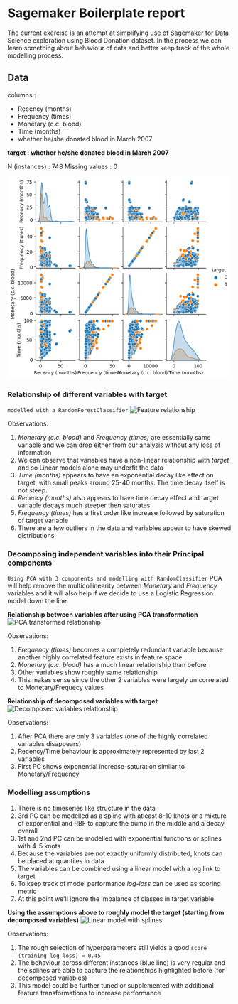 # Sagemaker Boilerplate report

The current exercise is an attempt at simplifying use of Sagemaker for Data Science exploration using Blood Donation dataset. 
In the process we can learn something about behaviour of data and better keep track of the whole modelling process.

## Data

columns : 
* Recency (months)  
* Frequency (times)
* Monetary (c.c. blood)  
* Time (months)
* whether he/she donated blood in March 2007  

**target : whether he/she donated blood in March 2007**

N (instances) : 748
Missing values : 0

![Data distribution](./resources/data-pairplot.png)

### Relationship of different variables with target
```modelled with a RandomForestClassifier```
![Feature relationship](./resources/feature-relationship.png)

Observations:
1. *Monetary (c.c. blood)* and *Frequency (times)* are essentially same variable and we can drop either from our analysis without any loss of information
2. We can observe that variables have a non-linear relationship with *target* and so Linear models alone may underfit the data
3. *Time (months)* appears to have an exponential decay like effect on target, with small peaks around 25-40 months. The time decay itself is not steep.
4. *Recency (months)* also appears to have time decay effect and target variable decays much steeper then saturates
5. *Frequency (times)* has a first order like increase followed by saturation of target variable
6. There are a few outliers in the data and variables appear to have skewed distributions

### Decomposing independent variables into their Principal components
```Using PCA with 3 components and modelling with RandomClassifier```
PCA will help remove the multicollinearity between *Monetary* and *Frequency* variables and it will also help if we decide to use a Logistic Regression model down the line.  

**Relationship between variables after using PCA transformation**
![PCA transformed relationship](./resources/pca-transformed-relationship.png)

Observations:
1. *Frequency (times)* becomes a completely redundant variable because another highly correlated feature exists in feature space
2. *Monetary (c.c. blood)* has a much linear relationship than before
3. Other variables show roughly same relationship
4. This makes sense since the other 2 variables were largely un correlated to Monetary/Frequecy values

**Relationship of decomposed variables with target**
![Decomposed variables relationship](./resources/decomposed-variables-relationship.png)

Observations:
1. After PCA there are only 3 variables (one of the highly correlated variables disappears)
2. Recency/Time behaviour is approximately represented by last 2 variables
3. First PC shows exponential increase-saturation similar to Monetary/Frequency

### Modelling assumptions

1. There is no timeseries like structure in the data
2. 3rd PC can be modelled as a spline with atleast 8-10 knots or a mixture of exponential and RBF to capture the bump in the middle and a decay overall
3. 1st and 2nd PC can be modelled with exponential functions or splines with 4-5 knots
4. Because the variables are not exactly uniformly distributed, knots can be placed at quantiles in data 
5. The variables can be combined using a linear model with a log link to target
6. To keep track of model performance *log-loss* can be used as scoring metric
7. At this point we'll ignore the imbalance of classes in target variable

**Using the assumptions above to roughly model the target (starting from decomposed variables)**
![Linear model with splines](./resources/linear-model-with-splines.png)

Observations:
1. The rough selection of hyperparameters still yields a good `score (training log loss) = 0.45`
2. The behaviour across different instances (blue line) is very regular and the splines are able to capture the relationships highlighted before (for decomposed variables)
3. This model could be further tuned or supplemented with additional feature transformations to increase performance





